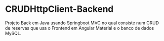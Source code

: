 # CRUDHttpClient-Backend
 Projeto Back em Java usando Springboot MVC no qual consiste num CRUD de reservas que usa o Frontend em Angular Material e o banco de dados MySQL.
